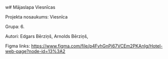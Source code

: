 w# Mājaslapa Viesnīcas

Projekta nosaukums: Viesnīca

Grupa: 6.

Autori: Edgars Bērziņš, Arnolds Bērziņš,

Figma links: https://www.figma.com/file/p4FvhGnPi67VCEm2PKAnIg/Hotel-web-page?node-id=13%3A2

